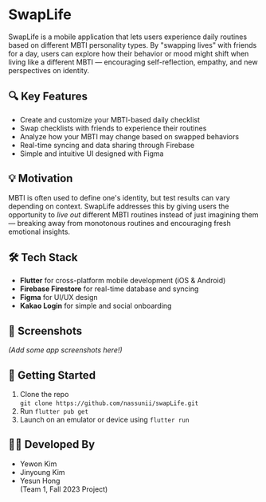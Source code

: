 # SwapLife

SwapLife is a mobile application that lets users experience daily routines based on different MBTI personality types. By "swapping lives" with friends for a day, users can explore how their behavior or mood might shift when living like a different MBTI — encouraging self-reflection, empathy, and new perspectives on identity.

## 🔍 Key Features
- Create and customize your MBTI-based daily checklist
- Swap checklists with friends to experience their routines
- Analyze how your MBTI may change based on swapped behaviors
- Real-time syncing and data sharing through Firebase
- Simple and intuitive UI designed with Figma

## 💡 Motivation
MBTI is often used to define one's identity, but test results can vary depending on context. SwapLife addresses this by giving users the opportunity to *live out* different MBTI routines instead of just imagining them — breaking away from monotonous routines and encouraging fresh emotional insights.

## 🛠 Tech Stack
- **Flutter** for cross-platform mobile development (iOS & Android)
- **Firebase Firestore** for real-time database and syncing
- **Figma** for UI/UX design
- **Kakao Login** for simple and social onboarding

## 📸 Screenshots
*(Add some app screenshots here!)*

## 🚀 Getting Started
1. Clone the repo  
   `git clone https://github.com/nassunii/swapLife.git`
2. Run `flutter pub get`  
3. Launch on an emulator or device using `flutter run`

## 👩‍💻 Developed By
- Yewon Kim  
- Jinyoung Kim  
- Yesun Hong  
(Team 1, Fall 2023 Project)

